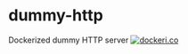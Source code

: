 # dummy-http
Dockerized dummy HTTP server
[![dockeri.co](http://dockeri.co/image/ksahnine/dummy-http)](https://registry.hub.docker.com/u/ksahnine/dummy-http/)

